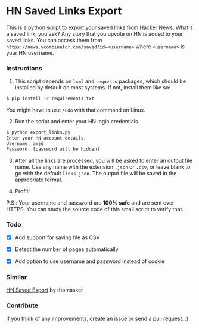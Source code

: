# HN Saved Links Export

This is a python script to export your saved links from [Hacker News](https://news.ycombinator.com/news). What's a saved link, you ask? Any story that you upvote on HN is added to your saved links. You can access them from `https://news.ycombinator.com/saved?id=<username>` where `<username>` is your HN username.

### Instructions
1. This script depends on `lxml` and `requests` packages, which should be installed by default on most systems. If not, install them like so:
 ```bash
 $ pip install -r requirements.txt
 ```
 You might have to use `sudo` with that command on Linux.

2. Run the script and enter your HN login credentials.
 ```bash
 $ python export_links.py
 Enter your HN account details:
 Username: amjd
 Password: [password will be hidden]
 ```

3. After all the links are processed, you will be asked to enter an output file name. Use any name with the  extension `.json` or `.csv`, or leave blank to go with the default `links.json`. The output file will be saved in the appropriate format.

4. Profit!

P.S.: Your username and password are **100% safe** and are sent over HTTPS. You can study the source code of this small script to verify that.

### Todo
- [x] Add support for saving file as CSV
- [x] Detect the number of pages automatically
- [x] Add option to use username and password instead of cookie


### Similar
[HN Saved Export](https://github.com/thomaskcr/hn-saved-export) by thomaskcr

### Contribute
If you think of any improvements, create an issue or send a pull request. :)
